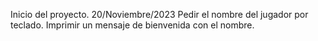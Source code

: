 Inicio del proyecto. 20/Noviembre/2023
Pedir el nombre del jugador por teclado.
Imprimir un mensaje de bienvenida con el nombre.
